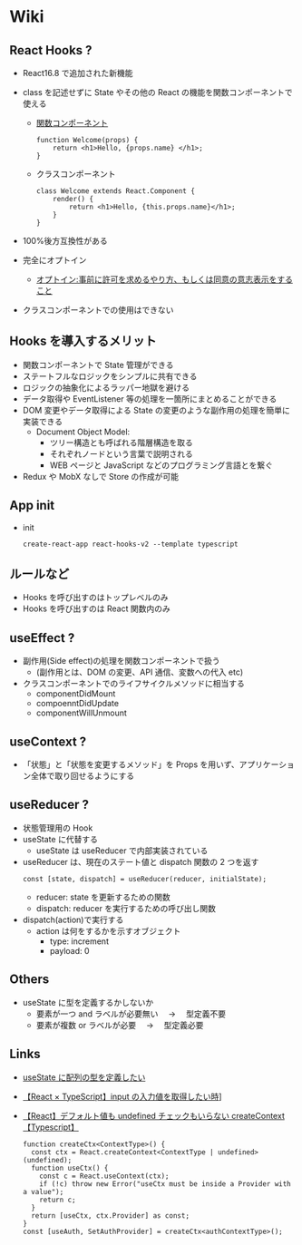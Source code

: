 # Wiki

## React Hooks ?

- React16.8 で追加された新機能
- class を記述せずに State やその他の React の機能を関数コンポーネントで使える

  - [関数コンポーネント](https://qiita.com/shane/items/b936550820de9a88ad60)

    ```
    function Welcome(props) {
        return <h1>Hello, {props.name} </h1>;
    }
    ```

  - クラスコンポーネント
    ```
    class Welcome extends React.Component {
        render() {
            return <h1>Hello, {this.props.name}</h1>;
        }
    }
    ```

- 100%後方互換性がある
- 完全にオプトイン
  - [オプトイン:事前に許可を求めるやり方、もしくは同意の意志表示をすること](https://wa3.i-3-i.info/word12519.html)
- クラスコンポーネントでの使用はできない

## Hooks を導入するメリット

- 関数コンポーネントで State 管理ができる
- ステートフルなロジックをシンプルに共有できる
- ロジックの抽象化によるラッパー地獄を避ける
- データ取得や EventListener 等の処理を一箇所にまとめることができる
- DOM 変更やデータ取得による State の変更のような副作用の処理を簡単に実装できる
  - Document Object Model:
    - ツリー構造とも呼ばれる階層構造を取る
    - それぞれノードという言葉で説明される
    - WEB ページと JavaScript などのプログラミング言語とを繋ぐ
- Redux や MobX なしで Store の作成が可能

## App init

- init
  ```
  create-react-app react-hooks-v2 --template typescript
  ```

## ルールなど

- Hooks を呼び出すのはトップレベルのみ
- Hooks を呼び出すのは React 関数内のみ

## useEffect ?

- 副作用(Side effect)の処理を関数コンポーネントで扱う
  - (副作用とは、DOM の変更、API 通信、変数への代入 etc)
- クラスコンポーネントでのライフサイクルメソッドに相当する
  - componentDidMount
  - compoenntDidUpdate
  - componentWillUnmount

## useContext ?

- 「状態」と「状態を変更するメソッド」を Props を用いず、アプリケーション全体で取り回せるようにする

## useReducer ?

- 状態管理用の Hook
- useState に代替する
  - useState は useReducer で内部実装されている
- useReducer は、現在のステート値と dispatch 関数の 2 つを返す
  ```
  const [state, dispatch] = useReducer(reducer, initialState);
  ```
  - reducer: state を更新するための関数
  - dispatch: reducer を実行するための呼び出し関数
- dispatch(action)で実行する
  - action は何をするかを示すオブジェクト
    - type: increment
    - payload: 0

## Others

- useState に型を定義するかしないか
  - 要素が一つ and ラベルが必要無い　 → 　型定義不要
  - 要素が複数 or ラベルが必要　 → 　型定義必要

## Links

- [useState に配列の型を定義したい](https://qiita.com/macotok/items/6fdce8b90bef97588538#%E3%83%91%E3%82%BF%E3%83%BC%E3%83%B32)
- [【React × TypeScript】input の入力値を取得したい時](https://awesome-linus.com/2019/12/29/react-typescript-get-input-value/)]
- [【React】デフォルト値も undefined チェックもいらない createContext【Typescript】](https://qiita.com/johnmackay150/items/88654e5064290c24a32a#solution)

  ```
  function createCtx<ContextType>() {
    const ctx = React.createContext<ContextType | undefined>(undefined);
    function useCtx() {
      const c = React.useContext(ctx);
      if (!c) throw new Error("useCtx must be inside a Provider with a value");
      return c;
    }
    return [useCtx, ctx.Provider] as const;
  }
  const [useAuth, SetAuthProvider] = createCtx<authContextType>();
  ```
